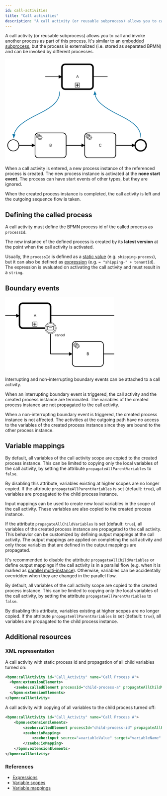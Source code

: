 ```yaml
---
id: call-activities
title: "Call activities"
description: "A call activity (or reusable subprocess) allows you to call and invoke another process as part of this process."
---
```


A call activity (or reusable subprocess) allows you to call and invoke another process as part of this process. It's similar to an [embedded subprocess](../embedded-subprocesses/embedded-subprocesses.md), but the process is externalized (i.e. stored as separated BPMN) and can be invoked by different processes.

![call-activity](assets/call-activities-example.png)

When a call activity is entered, a new process instance of the referenced process is created. The new process instance is activated at the **none start event**. The process can have start events of other types, but they are ignored.

When the created process instance is completed, the call activity is left and the outgoing sequence flow is taken.

## Defining the called process

A call activity must define the BPMN process id of the called process as `processId`.

The new instance of the defined process is created by its **latest version** at the point when the call activity is activated.

Usually, the `processId` is defined as a [static value](/docs/components/concepts/expressions.md#expressions-vs-static-values) (e.g. `shipping-process`), but it can also be defined as [expression](/components/concepts/expressions.md) (e.g. `= "shipping-" + tenantId`). The expression is evaluated on activating the call activity and must result in a `string`.

## Boundary events

![call-activity-boundary-event](assets/call-activities-boundary-events.png)

Interrupting and non-interrupting boundary events can be attached to a call activity.

When an interrupting boundary event is triggered, the call activity and the created process instance are terminated. The variables of the created process instance are not propagated to the call activity.

When a non-interrupting boundary event is triggered, the created process instance is not affected. The activities at the outgoing path have no access to the variables of the created process instance since they are bound to the other process instance.

## Variable mappings

By default, all variables of the call activity scope are copied to the created process instance. This can be limited to copying only the local variables of the call activity, by setting the attribute `propagateAllParentVariables` to `false`.

By disabling this attribute, variables existing at higher scopes are no longer copied. If the attribute `propagateAllParentVariables` is set (default: `true`), all variables are propagated to the child process instance.

Input mappings can be used to create new local variables in the scope of the call activity. These variables are also copied to the created process instance.

If the attribute `propagateAllChildVariables` is set (default: `true`), all variables of the created process instance are propagated to the call activity. This behavior can be customized by defining output mappings at the call activity. The output mappings are applied on completing the call activity and only those variables that are defined in the output mappings are propagated.

It's recommended to disable the attribute `propagateAllChildVariables` or define output mappings if the call activity is in a parallel flow (e.g. when it is marked as [parallel multi-instance](../multi-instance/multi-instance.md#variable-mappings)). Otherwise, variables can be accidentally overridden when they are changed in the parallel flow.

By default, all variables of the call activity scope are copied to the created process instance. This can be limited to copying only the local variables of the call activity, by setting the attribute `propagateAllParentVariables` to `false`.

By disabling this attribute, variables existing at higher scopes are no longer copied. If the attribute `propagateAllParentVariables` is set (default: `true`), all variables are propagated to the child process instance.

## Additional resources

### XML representation

A call activity with static process id and propagation of all child variables turned on:

```xml
<bpmn:callActivity id="Call_Activity" name="Call Process A">
  <bpmn:extensionElements>
    <zeebe:calledElement processId="child-process-a" propagateAllChildVariables="true" />
  </bpmn:extensionElements>
</bpmn:callActivity>
```

A call activity with copying of all variables to the child process turned off:

```xml
<bpmn:callActivity id="Call_Activity" name="Call Process A">
    <bpmn:extensionElements>
        <zeebe:calledElement processId="child-process-id" propagateAllParentVariables="false" />
        <zeebe:ioMapping>
            <zeebe:input source="=variableValue" target="variableName" />
        </zeebe:ioMapping>
    </bpmn:extensionElements>
</bpmn:callActivity>
```

### References

- [Expressions](/components/concepts/expressions.md)
- [Variable scopes](/components/concepts/variables.md#variable-scopes)
- [Variable mappings](/components/concepts/variables.md#inputoutput-variable-mappings)
